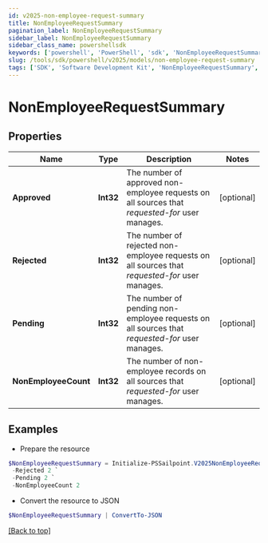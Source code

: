 ```yaml
---
id: v2025-non-employee-request-summary
title: NonEmployeeRequestSummary
pagination_label: NonEmployeeRequestSummary
sidebar_label: NonEmployeeRequestSummary
sidebar_class_name: powershellsdk
keywords: ['powershell', 'PowerShell', 'sdk', 'NonEmployeeRequestSummary', 'V2025NonEmployeeRequestSummary'] 
slug: /tools/sdk/powershell/v2025/models/non-employee-request-summary
tags: ['SDK', 'Software Development Kit', 'NonEmployeeRequestSummary', 'V2025NonEmployeeRequestSummary']
---
```



# NonEmployeeRequestSummary

## Properties

Name | Type | Description | Notes
------------ | ------------- | ------------- | -------------
**Approved** | **Int32** | The number of approved non-employee requests on all sources that *requested-for* user manages. | [optional] 
**Rejected** | **Int32** | The number of rejected non-employee requests on all sources that *requested-for* user manages. | [optional] 
**Pending** | **Int32** | The number of pending non-employee requests on all sources that *requested-for* user manages. | [optional] 
**NonEmployeeCount** | **Int32** | The number of non-employee records on all sources that *requested-for* user manages. | [optional] 

## Examples

- Prepare the resource
```powershell
$NonEmployeeRequestSummary = Initialize-PSSailpoint.V2025NonEmployeeRequestSummary  -Approved 2 `
 -Rejected 2 `
 -Pending 2 `
 -NonEmployeeCount 2
```

- Convert the resource to JSON
```powershell
$NonEmployeeRequestSummary | ConvertTo-JSON
```


[[Back to top]](#) 

